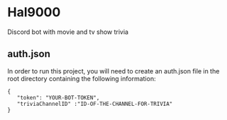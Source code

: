 # Hal9000
Discord bot with movie and tv show trivia

## auth.json

In order to run this project, you will need to create an auth.json file in the root directory containing the following information:

```
{
   "token": "YOUR-BOT-TOKEN",
   "triviaChannelID" :"ID-OF-THE-CHANNEL-FOR-TRIVIA"
}
```
